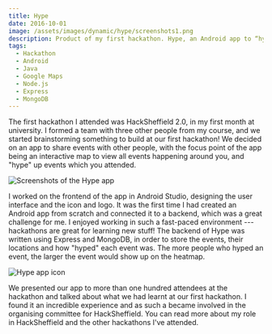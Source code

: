 ```yaml
---
title: Hype
date: 2016-10-01
image: /assets/images/dynamic/hype/screenshots1.png
description: Product of my first hackathon. Hype, an Android app to “hype” a location or event, which can be viewed on an interactive map.
tags:
  - Hackathon
  - Android
  - Java
  - Google Maps
  - Node.js
  - Express
  - MongoDB
---
```


The first hackathon I attended was HackSheffield 2.0, in my first month at university. I formed a team with three other people from my course, and we started brainstorming something to build at our first hackathon! We decided on an app to share events with other people, with the focus point of the app being an interactive map to view all events happening around you, and "hype" up events which you attended.

![Screenshots of the Hype app](/assets/images/dynamic/hype/screenshots1.png)

I worked on the frontend of the app in Android Studio, designing the user interface and the icon and logo. It was the first time I had created an Android app from scratch and connected it to a backend, which was a great challenge for me. I enjoyed working in such a fast-paced environment --- hackathons are great for learning new stuff! The backend of Hype was written using Express and MongoDB, in order to store the events, their locations and how "hyped" each event was. The more people who hyped an event, the larger the event would show up on the heatmap.

![Hype app icon](/assets/images/dynamic/hype/icon.png '10rem')

We presented our app to more than one hundred attendees at the hackathon and talked about what we had learnt at our first hackathon. I found it an incredible experience and as such a became involved in the organising committee for HackSheffield. You can read more about <nuxt-link to="/projects/hacksheffield/">my role in HackSheffield and the other hackathons I've attended</nuxt-link>.
